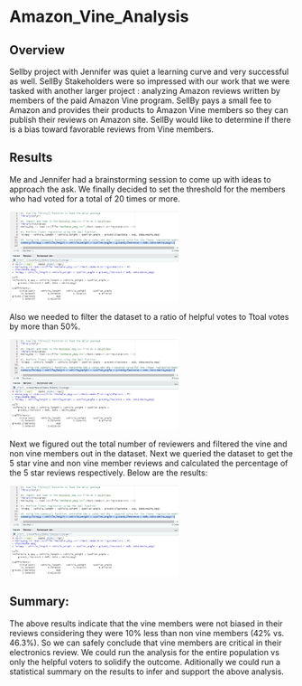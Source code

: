 # Amazon_Vine_Analysis

## Overview
Sellby project with Jennifer was quiet a learning curve and very successful as well. 
SellBy Stakeholders were so impressed with our work that we were tasked with another larger project : analyzing Amazon reviews written by members of the paid Amazon Vine program.
SellBy pays a small fee to Amazon and provides their products to Amazon Vine members so they can publish their reviews on Amazon site. SellBy would like to determine if there is a bias toward favorable reviews from Vine members.

## Results
Me and Jennifer had a brainstorming session to come up with ideas to approach the ask. We finally decided to set the threshold for the members who had voted for a total of 20 times or more. 

<img   src="https://github.com/patelnehap/MechaCar_Statistical_Analysis/blob/main/Images/Linear_Regression_1.JPG"  alt="LM Analysis"  title="LM Analysis" style="display: inline-block; margin: 0 auto; max-width: 300px">

Also we needed to filter the dataset to a ratio of helpful votes to Ttoal votes by more than 50%.

<img   src="https://github.com/patelnehap/MechaCar_Statistical_Analysis/blob/main/Images/Linear_Regression_1.JPG"  alt="LM Analysis"  title="LM Analysis" style="display: inline-block; margin: 0 auto; max-width: 300px">

Next we figured out the total number of reviewers and filtered the vine and non vine members out in the dataset.
Next we queried the dataset to get the 5 star vine and non vine member reviews and calculated the percentage of the 5 star reviews respectively. Below are the results:

<img   src="https://github.com/patelnehap/MechaCar_Statistical_Analysis/blob/main/Images/Linear_Regression_1.JPG"  alt="LM Analysis"  title="LM Analysis" style="display: inline-block; margin: 0 auto; max-width: 300px">

## Summary:

The above results indicate that the vine members were not biased in their reviews considering they were 10% less than non vine members (42% vs. 46.3%). So we can safely conclude that vine members are critical in their electronics review. 
We could run the analysis for the entire population vs only the helpful voters to solidify the outcome.
Aditionally we could run a statistical summary on the results to infer and support the above analysis.
